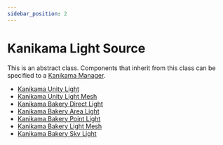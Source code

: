 ```yaml
---
sidebar_position: 2
---
```


# Kanikama Light Source

This is an abstract class.
Components that inherit from this class can be specified to a [Kanikama Manager](kanikama-manager).

- [Kanikama Unity Light](kanikama-unity-light)
- [Kanikama Unity Light Mesh](kanikama-unity-light-mesh)
- [Kanikama Bakery Direct Light](/docs/bakery/kanikama-bakery-direct-light)
- [Kanikama Bakery Area Light](/docs/bakery/kanikama-bakery-area-light)
- [Kanikama Bakery Point Light](/docs/bakery/kanikama-bakery-point-light)
- [Kanikama Bakery Light Mesh](/docs/bakery/kanikama-bakery-light-mesh)
- [Kanikama Bakery Sky Light](/docs/bakery/kanikama-bakery-sky-light)

